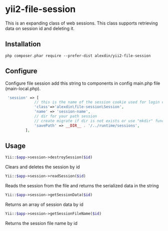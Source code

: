 # yii2-file-session
This is an expanding class of web sessions. This class supports retrieving data on session id and deleting it.

Installation
------------
```
php composer.phar require --prefer-dist alexdin/yii2-file-session
```
Configure 
-----
Configure file session
add this string to components in config main.php file (main-local.php).
```php
 'session' => [
             // this is the name of the session cookie used for login on the backend
             'class'=>'alexdin\file-session\Session',
             'name' => 'session-name',
             // dir for your path session
             // create migrate if dir is not exists or use "mkdir" function
             'savePath' => __DIR__ . '/../runtime/sessions',
         ],
 ```
 Usage
 -----

```php
Yii::$app->session->destroySession($id)
```
Clears and deletes the session by id
```php
Yii::$app->session->readSession($id)
```
Reads the session from the file and returns the serialized data in the string
```php
Yii::$app->session->getSessionData($id)
```
Returns an array of session data by  id
```php
Yii::$app->session->getSessionFileName($id)
```
Returns the session file name by id
